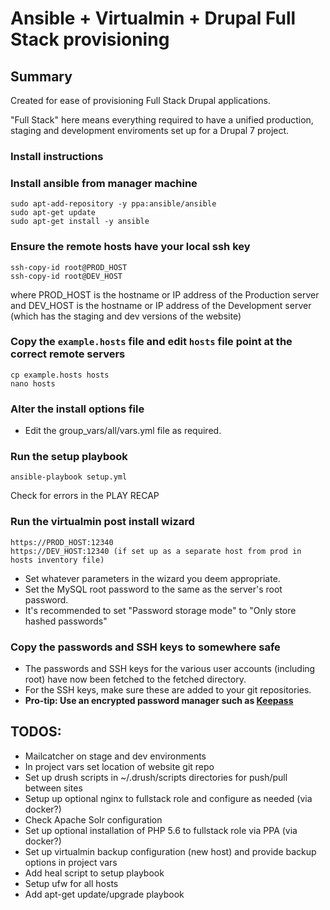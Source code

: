 # Ansible + Virtualmin + Drupal Full Stack provisioning

## Summary

Created for ease of provisioning Full Stack Drupal applications.

"Full Stack" here means everything required to have a unified production, staging
and development enviroments set up for a Drupal 7 project.

### Install instructions

### Install ansible from manager machine

```
sudo apt-add-repository -y ppa:ansible/ansible
sudo apt-get update
sudo apt-get install -y ansible
```

### Ensure the remote hosts have your local ssh key

```
ssh-copy-id root@PROD_HOST
ssh-copy-id root@DEV_HOST
```

where PROD_HOST is the hostname or IP address of the Production server
and DEV_HOST is the hostname or IP address of the Development server (which has the staging and dev versions of the website)


### Copy the `example.hosts` file and edit `hosts` file point at the correct remote servers

```
cp example.hosts hosts
nano hosts
```

### Alter the install options file

* Edit the group_vars/all/vars.yml file as required.

### Run the setup playbook

```
ansible-playbook setup.yml
```

Check for errors in the PLAY RECAP

### Run the virtualmin post install wizard

```
https://PROD_HOST:12340
https://DEV_HOST:12340 (if set up as a separate host from prod in hosts inventory file)
```

* Set whatever parameters in the wizard you deem appropriate.
* Set the MySQL root password to the same as the server's root password.
* It's recommended to set "Password storage mode" to "Only store hashed passwords"

### Copy the passwords and SSH keys to somewhere safe

* The passwords and SSH keys for the various user accounts (including root) have now been fetched to the fetched directory.
* For the SSH keys, make sure these are added to your git repositories.
* __Pro-tip: Use an encrypted password manager such as [Keepass](http://keepass.info/)__

## TODOS:
* Mailcatcher on stage and dev environments
* In project vars set location of website git repo
* Set up drush scripts in ~/.drush/scripts directories for push/pull between sites
* Setup up optional nginx to fullstack role and configure as needed (via docker?)
* Check Apache Solr configuration
* Set up optional installation of PHP 5.6 to fullstack role via PPA (via docker?)
* Set up virtualmin backup configuration (new host) and provide backup options in project vars
* Add heal script to setup playbook
* Setup ufw for all hosts
* Add apt-get update/upgrade playbook
